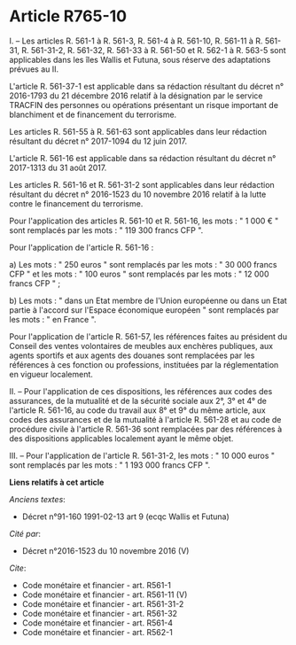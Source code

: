 # Article R765-10

I. – Les articles R. 561-1 à R. 561-3, R. 561-4 à R. 561-10, R. 561-11 à R. 561-31, R. 561-31-2, 
R. 561-32, R. 561-33 à R. 561-50 et R. 562-1 à R. 563-5 sont applicables dans les îles Wallis et Futuna, sous réserve des
adaptations prévues au II. 

L'article R. 561-37-1 est applicable dans sa rédaction résultant du décret n° 2016-1793 du 21 décembre 2016 relatif à la
désignation par le service TRACFIN des personnes ou opérations présentant un risque important de blanchiment et de
financement du terrorisme. 

Les articles R. 561-55 à R. 561-63 sont applicables dans leur rédaction résultant du décret n° 2017-1094 du 12 juin 2017. 

L'article R. 561-16 est applicable dans sa rédaction résultant du décret n° 2017-1313 du 31 août 2017. 

Les articles R. 561-16 et R. 561-31-2 sont applicables dans leur rédaction résultant du décret n° 2016-1523 du 10 novembre
2016 relatif à la lutte contre le financement du terrorisme. 

Pour l'application des articles R. 561-10 et R. 561-16, les mots : " 1 000 € " sont remplacés par les mots : " 119 300 francs
CFP ". 

Pour l'application de l'article R. 561-16 : 

a) Les mots : " 250 euros " sont remplacés par les mots : " 30 000 francs CFP " et les mots : " 100 euros " sont remplacés
par les mots : " 12 000 francs CFP " ; 

b) Les mots : " dans un Etat membre de l'Union européenne ou dans un Etat partie à l'accord sur l'Espace économique européen
" sont remplacés par les mots : " en France ". 

Pour l'application de l'article R. 561-57, les références faites au président du Conseil des ventes volontaires de meubles
aux enchères publiques, aux agents sportifs et aux agents des douanes sont remplacées par les références à ces fonction ou
professions, instituées par la réglementation en vigueur localement. 

II. – Pour l'application de ces dispositions, les références aux codes des assurances, de la mutualité et de la sécurité
sociale aux 2°, 3° et 4° de l'article R. 561-16, au code du travail aux 8° et 9° du même article, aux codes des assurances et
de la mutualité à l'article R. 561-28 et au code de procédure civile à l'article R. 561-36 sont remplacées par des références
à des dispositions applicables localement ayant le même objet. 

III. – Pour l'application de l'article R. 561-31-2, les mots : " 10 000 euros " sont remplacés par les mots : " 1 193 000
francs CFP ".

**Liens relatifs à cet article**

_Anciens textes_:

  - Décret n°91-160 1991-02-13 art 9 (ecqc Wallis et Futuna)

_Cité par_:

  - Décret n°2016-1523 du 10 novembre 2016 (V)

_Cite_:

  - Code monétaire et financier - art. R561-1
  - Code monétaire et financier - art. R561-11 (V)
  - Code monétaire et financier - art. R561-31-2
  - Code monétaire et financier - art. R561-32
  - Code monétaire et financier - art. R561-4
  - Code monétaire et financier - art. R562-1
